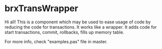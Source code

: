 # brxTransWrapper
Hi all!
This is a component which may be used to ease usage of code by reducing the code for transactions. 
It works like a wrapper. It adds code for start transactions, commit, rollbacks, fills up memory table.

For more info, check "examples.pas" file in master.
